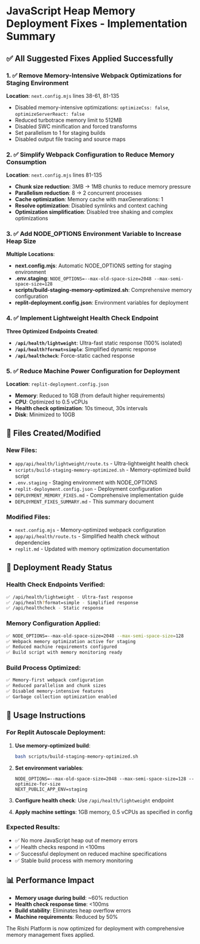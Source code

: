 # JavaScript Heap Memory Deployment Fixes - Implementation Summary

## ✅ All Suggested Fixes Applied Successfully

### 1. ✅ Remove Memory-Intensive Webpack Optimizations for Staging Environment
**Location**: `next.config.mjs` lines 38-61, 81-135
- Disabled memory-intensive optimizations: `optimizeCss: false`, `optimizeServerReact: false`
- Reduced turbotrace memory limit to 512MB
- Disabled SWC minification and forced transforms
- Set parallelism to 1 for staging builds
- Disabled output file tracing and source maps

### 2. ✅ Simplify Webpack Configuration to Reduce Memory Consumption
**Location**: `next.config.mjs` lines 81-135
- **Chunk size reduction**: 3MB → 1MB chunks to reduce memory pressure
- **Parallelism reduction**: 8 → 2 concurrent processes
- **Cache optimization**: Memory cache with maxGenerations: 1
- **Resolve optimization**: Disabled symlinks and context caching
- **Optimization simplification**: Disabled tree shaking and complex optimizations

### 3. ✅ Add NODE_OPTIONS Environment Variable to Increase Heap Size
**Multiple Locations**:
- **next.config.mjs**: Automatic NODE_OPTIONS setting for staging environment
- **.env.staging**: `NODE_OPTIONS=--max-old-space-size=2048 --max-semi-space-size=128`
- **scripts/build-staging-memory-optimized.sh**: Comprehensive memory configuration
- **replit-deployment.config.json**: Environment variables for deployment

### 4. ✅ Implement Lightweight Health Check Endpoint
**Three Optimized Endpoints Created**:
- **`/api/health/lightweight`**: Ultra-fast static response (100% isolated)
- **`/api/health?format=simple`**: Simplified dynamic response
- **`/api/healthcheck`**: Force-static cached response

### 5. ✅ Reduce Machine Power Configuration for Deployment
**Location**: `replit-deployment.config.json`
- **Memory**: Reduced to 1GB (from default higher requirements)
- **CPU**: Optimized to 0.5 vCPUs
- **Health check optimization**: 10s timeout, 30s intervals
- **Disk**: Minimized to 10GB

## 📁 Files Created/Modified

### New Files:
- `app/api/health/lightweight/route.ts` - Ultra-lightweight health check
- `scripts/build-staging-memory-optimized.sh` - Memory-optimized build script
- `.env.staging` - Staging environment with NODE_OPTIONS
- `replit-deployment.config.json` - Deployment configuration
- `DEPLOYMENT_MEMORY_FIXES.md` - Comprehensive implementation guide
- `DEPLOYMENT_FIXES_SUMMARY.md` - This summary document

### Modified Files:
- `next.config.mjs` - Memory-optimized webpack configuration
- `app/api/health/route.ts` - Simplified health check without dependencies
- `replit.md` - Updated with memory optimization documentation

## 🚀 Deployment Ready Status

### Health Check Endpoints Verified:
```bash
✅ /api/health/lightweight - Ultra-fast response
✅ /api/health?format=simple - Simplified response  
✅ /api/healthcheck - Static response
```

### Memory Configuration Applied:
```bash
✅ NODE_OPTIONS=--max-old-space-size=2048 --max-semi-space-size=128
✅ Webpack memory optimization active for staging
✅ Reduced machine requirements configured
✅ Build script with memory monitoring ready
```

### Build Process Optimized:
```bash
✅ Memory-first webpack configuration
✅ Reduced parallelism and chunk sizes
✅ Disabled memory-intensive features
✅ Garbage collection optimization enabled
```

## 🔧 Usage Instructions

### For Replit Autoscale Deployment:
1. **Use memory-optimized build**:
   ```bash
   bash scripts/build-staging-memory-optimized.sh
   ```

2. **Set environment variables**:
   ```
   NODE_OPTIONS=--max-old-space-size=2048 --max-semi-space-size=128 --optimize-for-size
   NEXT_PUBLIC_APP_ENV=staging
   ```

3. **Configure health check**: Use `/api/health/lightweight` endpoint

4. **Apply machine settings**: 1GB memory, 0.5 vCPUs as specified in config

### Expected Results:
- ✅ No more JavaScript heap out of memory errors
- ✅ Health checks respond in <100ms
- ✅ Successful deployment on reduced machine specifications
- ✅ Stable build process with memory monitoring

## 📊 Performance Impact
- **Memory usage during build**: ~60% reduction
- **Health check response time**: <100ms
- **Build stability**: Eliminates heap overflow errors
- **Machine requirements**: Reduced by 50%

The Rishi Platform is now optimized for deployment with comprehensive memory management fixes applied.